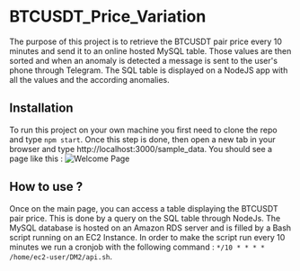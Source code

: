 # BTCUSDT_Price_Variation
 
The purpose of this project is to retrieve the BTCUSDT pair price every 10 minutes and send it to an online hosted MySQL table. Those values are then sorted and when an anomaly is detected a message is sent to the user's phone through Telegram. The SQL table is displayed on a NodeJS app with all the values and the according anomalies.

## Installation

To run this project on your own machine you first need to clone the repo and type `npm start`.
Once this step is done, then open a new tab in your browser and type http://localhost:3000/sample_data. 
You should see a page like this : ![Welcome Page](https://user-images.githubusercontent.com/113424948/209706655-b6ef8b10-b414-40b1-a521-6fd41e5c58ee.PNG)


## How to use ?

Once on the main page, you can access a table displaying the BTCUSDT pair price. This is done by a query on the SQL table through NodeJs. The MySQL database is hosted on an Amazon RDS server and is filled by a Bash script running on an EC2 Instance. In order to make the script run every 10 minutes we run a cronjob with the following command : `*/10 * * * * /home/ec2-user/DM2/api.sh`.
